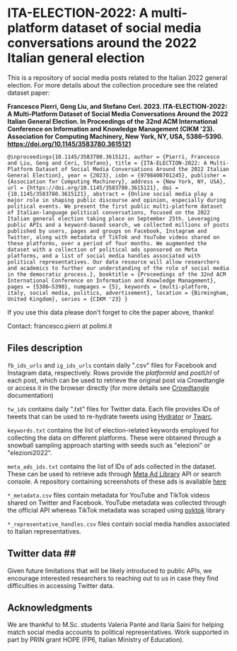 # ITA-ELECTION-2022: A multi-platform dataset of social media conversations around the 2022 Italian general election
This is a repository of social media posts related to the Italian 2022 general election. For more details about the collection procedure see the related dataset paper:

<b> Francesco Pierri, Geng Liu, and Stefano Ceri. 2023. ITA-ELECTION-2022: A Multi-Platform Dataset of Social Media Conversations Around the 2022 Italian General Election. In Proceedings of the 32nd ACM International Conference on Information and Knowledge Management (CIKM '23). Association for Computing Machinery, New York, NY, USA, 5386–5390. https://doi.org/10.1145/3583780.3615121 </b> <br> 

`@inproceedings{10.1145/3583780.3615121, author = {Pierri, Francesco and Liu, Geng and Ceri, Stefano}, title = {ITA-ELECTION-2022: A Multi-Platform Dataset of Social Media Conversations Around the 2022 Italian General Election}, year = {2023}, isbn = {9798400701245}, publisher = {Association for Computing Machinery}, address = {New York, NY, USA}, url = {https://doi.org/10.1145/3583780.3615121}, doi = {10.1145/3583780.3615121}, abstract = {Online social media play a major role in shaping public discourse and opinion, especially during political events. We present the first public multi-platform dataset of Italian-language political conversations, focused on the 2022 Italian general election taking place on September 25th. Leveraging public APIs and a keyword-based search, we collected millions of posts published by users, pages and groups on Facebook, Instagram and Twitter, along with metadata of TikTok and YouTube videos shared on these platforms, over a period of four months. We augmented the dataset with a collection of political ads sponsored on Meta platforms, and a list of social media handles associated with political representatives. Our data resource will allow researchers and academics to further our understanding of the role of social media in the democratic process.}, booktitle = {Proceedings of the 32nd ACM International Conference on Information and Knowledge Management}, pages = {5386–5390}, numpages = {5}, keywords = {multi-platform, italy, social media, politics, advertisement}, location = {Birmingham, United Kingdom}, series = {CIKM '23} }`

If you use this data please don't forget to cite the paper above, thanks! <br>

Contact: francesco.pierri at polimi.it

## Files description

`fb_ids_urls` and `ig_ids_urls` contain daily ".csv" files for Facebook and Instagram data, respectively. Rows provide the <i>platformId</i> and <i>postUrl</i> of each post, which can be used to retrieve the original post via Crowdtangle or access it in the browser directly (for more details see [Crowdtangle]([https://github.iu.edu/NaN-team/midterm2022/wiki](https://github.com/CrowdTangle/API/wiki)) documentation) <br>

`tw_ids` contains daily ".txt" files for Twitter data. Each file provides IDs of tweets that can be used to re-hydrate tweets using [Hydrator](https://github.com/DocNow/hydrator) or [Twarc](https://github.com/DocNow/twarc). <br>

`keywords.txt` contains the list of election-related keywords employed for collecting the data on different platforms. These were obtained through a snowball sampling approach starting with seeds such as "elezioni" or "elezioni2022". <br>

`meta_ads_ids.txt` contains the list of IDs of ads collected in the dataset. These can be used to retrieve ads through [Meta Ad Library](https://www.facebook.com/ads/library) API or search console. A repository containing screenshots of these ads is available [here](https://github.com/ruggsea/2022IT-election-ads) <br>

`*_metadata.csv` files contain metadata for YouTube and TikTok videos shared on Twitter and Facebook. YouTube metadata was collected through the official API whereas TikTok metadata was scraped using [pyktok](https://github.com/dfreelon/pyktok) library <br>

`*_representative_handles.csv` files contain social media handles associated to Italian representatives. <br>


## Twitter data ##
Given future limitations that will be likely introduced to public APIs, we encourage interested researchers to reaching out to us in case they find difficulties in accessing Twitter data.

## Acknowledgments
We are thankful to M.Sc. students Valeria Panté and Ilaria Saini for helping match social media accounts to political representatives. Work supported in part by PRIN grant HOPE (FP6, Italian Ministry of Education).
